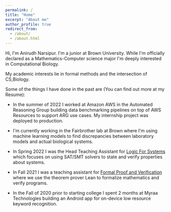 ```yaml
---
permalink: /
title: "Home"
excerpt: "About me"
author_profile: true
redirect_from: 
  - /about/
  - /about.html
---
```


Hi, I'm Anirudh Narsipur. I'm a junior at Brown University. While I'm officially declared as a Mathematics-Computer science major I'm deeply interested in Computational Biology.

My academic interests lie in formal methods and the intersection of CS,Biology. 

Some of the things I have done in the past are (You can find out more at my Resume): 

- In the summer of 2022 I worked at Amazon AWS in the Automated Reasoning Group building data benchmarking pipelines on top of AWS Resources to support ARG use cases. My internship project was deployed to production.

- I'm currently working in the Fairbrother lab at Brown where I'm using machine learning models to find discrepancies between laboratory models and actual biological systems. 

- In Spring 2022 I was the Head Teaching Assistant for [Logic For Systems](https://cs.brown.edu/courses/csci1710)  which focuses on using SAT/SMT solvers to state and verify properties about systems.

- In Fall 2021 I was a teaching assistant for [Formal Proof and Verification](https://cs.brown.edu/courses/cs1951x/) where we use the theorem prover Lean to formalize mathematics and verify programs. 

- In the Fall of 2020 prior to starting college I spent 2 months at Myraa Technologies building an Android app for on-device low resource keyword recognition. 


